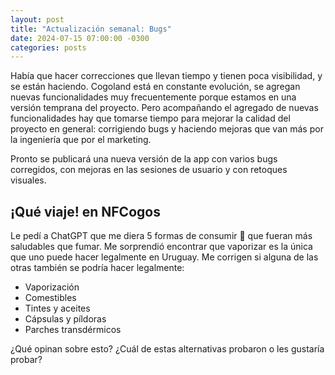 ```yaml
---
layout: post
title: "Actualización semanal: Bugs"
date: 2024-07-15 07:00:00 -0300
categories: posts
---
```


Había que hacer correcciones que llevan tiempo y tienen poca visibilidad, y se están haciendo. Cogoland está en constante evolución, se agregan nuevas funcionalidades muy frecuentemente porque estamos en una versión temprana del proyecto. Pero acompañando el agregado de nuevas funcionalidades hay que tomarse tiempo para mejorar la calidad del proyecto en general: corrigiendo bugs y haciendo mejoras que van más por la ingeniería que por el marketing.

Pronto se publicará una nueva versión de la app con varios bugs corregidos, con mejoras en las sesiones de usuario y con retoques visuales.

## ¡Qué viaje! en NFCogos

Le pedí a ChatGPT que me diera 5 formas de consumir 🌱 que fueran más saludables que fumar. Me sorprendió encontrar que vaporizar es la única que uno puede hacer legalmente en Uruguay. Me corrigen si alguna de las otras también se podría hacer legalmente:

- Vaporización
- Comestibles
- Tintes y aceites
- Cápsulas y píldoras
- Parches transdérmicos

¿Qué opinan sobre esto? ¿Cuál de estas alternativas probaron o les gustaría probar?
